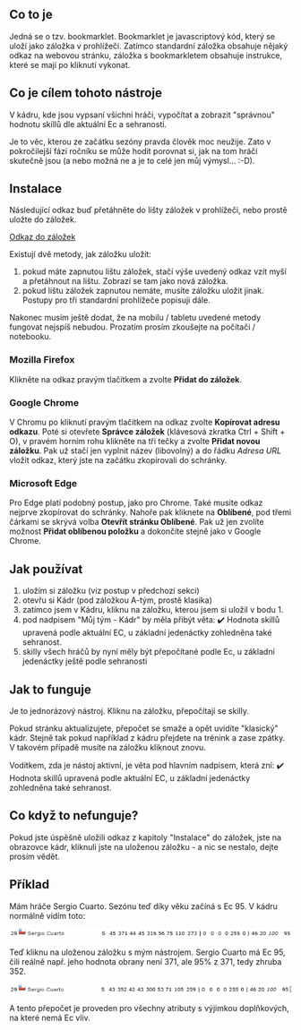 
## Co to je

Jedná se o tzv. bookmarklet. Bookmarklet je javascriptový kód, který se uloží jako záložka v prohlížeči. Zatímco standardní záložka obsahuje nějaký odkaz na webovou stránku, záložka s bookmarkletem obsahuje instrukce, které se mají po kliknutí vykonat. 

## Co je cílem tohoto nástroje

V kádru, kde jsou vypsaní všichni hráči, vypočítat a zobrazit "správnou" hodnotu skillů dle aktuální Ec a sehranosti.

Je to věc, kterou ze začátku sezóny pravda člověk moc neužije. Zato v pokročilejší fázi ročníku se může hodit porovnat si, jak na tom hráči skutečně jsou (a nebo možná ne a je to celé jen můj výmysl... :-D).

## Instalace

Následující odkaz buď přetáhněte do lišty záložek v prohlížeči, nebo prostě uložte do záložek.

<a href="javascript:(function(){const e=new URLSearchParams(window.location.search).get('p');if(e&&'tym_kadr'==e){const e=document.querySelector('.content-data');let t,n,r=document.createElement('p'),o=function(){t=parseInt(document.querySelector('#div_sehranost td:nth-child(2)').textContent.slice(10,-2)),n=40*t/100/100+1},l=function(){let e=document.querySelectorAll('[id^=div_kategorie_id] > table > tbody > tr');o(),e.forEach((function(e){let t=e.classList.contains('bgcolor-orange'),r=parseInt(e.querySelector('td:nth-child(22)').innerHTML)/100,o=e.querySelectorAll('td');for(let e=3;e<12;e++){o[e].querySelector('span')&&o[e].removeChild(o[e].querySelector('span'));let l=document.createElement('span');l.style.position='absolute',l.style.left='0',l.style.width='100%',l.style.textAlign='right',l.style.color='#000',l.innerHTML=t?Math.round(parseInt(o[e].innerHTML)*r*n):Math.round(parseInt(o[e].innerHTML)*r),o[e].style.position='relative',o[e].style.color='transparent',o[e].appendChild(l)}}))};r.style.textAlign='left',r.style.marginBottom='1rem',r.innerHTML='✔️ Hodnota skillů upravená podle aktuální EC, u základní jedenáctky zohledněna také sehranost.',e.prepend(r),e.addEventListener('change',(function(e){'checkbox'!=e.target.getAttribute('type')&&'select'!=e.target.getAttribute('type')||setInterval((function(){l()}),500)})),l()}})()">Odkaz do záložek</a>

Existují dvě metody, jak záložku uložit:

1. pokud máte zapnutou lištu záložek, stačí výše uvedený odkaz vzít myší a přetáhnout na lištu. Zobrazí se tam jako nová záložka.
2. pokud lištu záložek zapnutou nemáte, musíte záložku uložit jinak. Postupy pro tři standardní prohlížeče popisuji dále.

Nakonec musím ještě dodat, že na mobilu / tabletu uvedené metody fungovat nejspíš nebudou. Prozatím prosím zkoušejte na počítači / notebooku.
### Mozilla Firefox

Klikněte na odkaz pravým tlačítkem a zvolte **Přidat do záložek**.

### Google Chrome

V Chromu po kliknutí pravým tlačítkem na odkaz zvolte **Kopírovat adresu odkazu**. Poté si otevřete **Správce záložek** (klávesová zkratka Ctrl + Shift + O), v pravém horním rohu klikněte na tři tečky a zvolte **Přidat novou záložku**. Pak už stačí jen vyplnit název (libovolný) a do řádku _Adresa URL_ vložit odkaz, který jste na začátku zkopírovali do schránky.

### Microsoft Edge

Pro Edge platí podobný postup, jako pro Chrome. Také musíte odkaz nejprve zkopírovat do schránky. Nahoře pak kliknete na **Oblíbené**, pod třemi čárkami se skrývá volba **Otevřít stránku Oblíbené**. Pak už jen zvolíte možnost **Přidat oblíbenou položku** a dokončíte stejně jako v Google Chrome.

## Jak používat

1. uložím si záložku (viz postup v předchozí sekci)
2. otevřu si Kádr (pod záložkou A-tým, prostě klasika)
3. zatímco jsem v Kádru, kliknu na záložku, kterou jsem si uložil v bodu 1.
4. pod nadpisem "Můj tým - Kádr" by měla přibýt věta: ✔️ Hodnota skillů upravená podle aktuální EC, u základní jedenáctky zohledněna také sehranost.
5. skilly všech hráčů by nyní měly být přepočítané podle Ec, u základní jedenáctky ještě podle sehranosti

## Jak to funguje

Je to jednorázový nástroj. Kliknu na záložku, přepočítají se skilly.

Pokud stránku aktualizujete, přepočet se smaže a opět uvidíte "klasický" kádr. Stejně tak pokud například z kádru přejdete na trénink a zase zpátky. V takovém případě musíte na záložku kliknout znovu.

Vodítkem, zda je nástoj aktivní, je věta pod hlavním nadpisem, která zní: ✔️ Hodnota skillů upravená podle aktuální EC, u základní jedenáctky zohledněna také sehranost.

## Co když to nefunguje?

Pokud jste úspěšně uložili odkaz z kapitoly "Instalace" do záložek, jste na obrazovce kádr, kliknuli jste na uloženou záložku - a nic se nestalo, dejte prosím vědět.

## Příklad

Mám hráče Sergio Cuarto. Sezónu teď díky věku začíná s Ec 95. V kádru normálně vidím toto:

![Hráč normálně](hrac-pred.png)

Teď kliknu na uloženou záložku s mým nástrojem. Sergio Cuarto má Ec 95, čili reálně např. jeho hodnota obrany není 371, ale 95% z 371, tedy zhruba 352.

![Hráč po přepočtu skillu](hrac-po.png)

A tento přepočet je proveden pro všechny atributy s výjimkou doplňkových, na které nemá Ec vliv.

